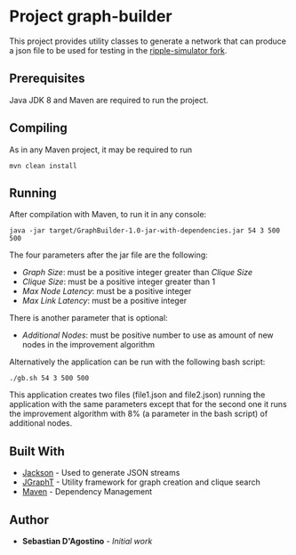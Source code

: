 # Project graph-builder

This project provides utility classes to generate a network that can produce a json file to be used for testing in the [ripple-simulator fork](https://github.com/sebastiandagostino/ripple-simulator). 

## Prerequisites

Java JDK 8 and Maven are required to run the project.

## Compiling

As in any Maven project, it may be required to run

```
mvn clean install
```

## Running

After compilation with Maven, to run it in any console:

```
java -jar target/GraphBuilder-1.0-jar-with-dependencies.jar 54 3 500 500
```

The four parameters after the jar file are the following:

* _Graph Size_: must be a positive integer greater than _Clique Size_ 
* _Clique Size_: must be a positive integer greater than 1
* _Max Node Latency_: must be a positive integer
* _Max Link Latency_: must be a positive integer

There is another parameter that is optional:

* _Additional Nodes_: must be positive number to use as amount of new nodes in the improvement algorithm

Alternatively the application can be run with the following bash script: 

```
./gb.sh 54 3 500 500
```

This application creates two files (file1.json and file2.json) running the application with the same parameters except that for the second one it runs the improvement algorithm with 8% (a parameter in the bash script) of additional nodes. 

## Built With

* [Jackson](https://github.com/FasterXML/jackson) - Used to generate JSON streams
* [JGraphT](http://jgrapht.org/) - Utility framework for graph creation and clique search
* [Maven](https://maven.apache.org/) - Dependency Management

## Author

* **Sebastian D'Agostino** - *Initial work*
